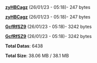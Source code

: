 [**zyHBCagz**](/data/zyHBCagz.txt) (26/01/23 - 05:18)- 247 bytes

[**zyHBCagz**](/data/zyHBCagz.txt) (26/01/23 - 05:18)- 247 bytes

[**GcfRfSZ9**](/data/GcfRfSZ9.txt) (26/01/23 - 05:18)- 3242 bytes

[**GcfRfSZ9**](/data/GcfRfSZ9.txt) (26/01/23 - 05:18)- 3242 bytes

**Total Datas**: 6438

**Total Size**: 38.06 MB / 38.1 MB